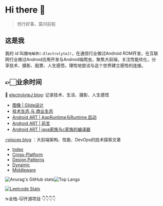 # Hi there 👋

> 但行好事，莫问前程

## 这是我

我的 id 叫做`电解质(:ElectrolyteJ)`，在通信行业做过Android ROM开发，在互联网行业做过Android应用开发与Android端爬虫，聚焦大前端，关注性能优化，分享技术、摄影、股票、人生感悟，理性地尝试与这个世界建立感性的连接。

## 👉🏻业余时间

📒 [electrolyteJ blog](https://electrolyteJ.github.io/blog): 记录技术、生活、摄影、人生感悟

<!-- BLOG-POST-LIST:START -->
- [图像 | Glide设计](https://electrolyteJ.github.io/blog//2023-04-05/image-glide)
- [技术生态 与 商业生态](https://electrolyteJ.github.io/blog//2023-03-21/biz-tech-ecosystem)
- [Android ART |  AppRuntime与Runtime 启动](https://electrolyteJ.github.io/blog//2023-02-05/art-runtime-startup)
- [Android ART |  前言](https://electrolyteJ.github.io/blog//2023-02-04/art-foreword)
- [Android ART | java家族与c家族的编译器](https://electrolyteJ.github.io/blog//2023-02-01/art-compiler1)
<!-- BLOG-POST-LIST:END -->

[🔥pisces blog](https://big-frontend.github.io/pisces/) ：大前端架构、性能、DevOps的技术探索文章

<!-- pisces:START -->
- [Index](https://big-frontend.github.io/pisces/)
- [Cross-Platform](https://big-frontend.github.io/pisces/cross_platform/)
- [Design Patterns](https://big-frontend.github.io/pisces/arch/design_patterns/)
- [Dynamic](https://big-frontend.github.io/pisces/arch/dynamic/)
- [Middleware](https://big-frontend.github.io/pisces/arch/middleware/)
<!-- pisces:END -->

![Anurag's GitHub stats](https://github-readme-stats.vercel.app/api?username=electrolyteJ&count_private=true&show_icons=true&include_all_commits=true&hide_border=true&text_color=777&bg_color=00000000)![Top Langs](https://github-readme-stats.vercel.app/api/top-langs/?username=electrolyteJ&hide=scss,css,less,html&layout=compact&hide_title=true&hide_border=true&langs_count=8&bg_color=00000000&text_color=777)

[![Leetcode Stats](https://leetcard.jacoblin.cool/electrolyteJ?site=cn&theme=dark&border=0)](https://leetcode.cn/u/electrolytej/)

<!-- ![Snake animation](https://github.com/electrolyteJ/electrolyteJ/blob/output/github-contribution-grid-snake.svg) -->

<!-- [![Readme Card](https://github-readme-stats.vercel.app/api/pin/?username=electrolyteJ&repo=github-readme-stats&show_owner=true)](https://github.com/electrolyteJ/github-readme-stats) -->

☕️全栈-🐱开源项目 👇👇👇👇
<!--   - 🚀[bundles-assembler](https://github.com/electrolyteJ/bundles-assembler)：组件化的脚手架工程，通过图形化界面交互可以管理模块是否参与编译，是否源码编译，是否二进制编译，这样大大提高了构建速度
  - 👻[padb](https://github.com/ghost-plan/padb)：用python3封装丰富的操作设备和伪造设备信息的指令，且提供易于扩展的命令行框架
  - ♓[pisces](https://github.com/big-frontend/pisces)：大前端项目实践
  - 🌏[super-retrofit](https://github.com/electrolyteJ/super-retrofit)：让Retrofit自由选择网络库，而不只是OkHttp这一种选择 -->



<!-- <details>
<summary>
  📒电解质blog
</summary>
  


</details> -->

